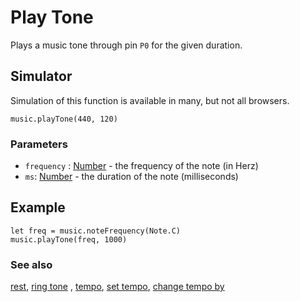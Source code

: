 # Play Tone

Plays a music tone through pin ``P0`` for the given duration.

## Simulator

Simulation of this function is available in many, but not all browsers.

```sig
music.playTone(440, 120)
```

### Parameters

* `frequency` : [Number](/reference/types/number) - the frequency of the note (in Herz)
* `ms`: [Number](/reference/types/number) - the duration of the note (milliseconds)

## Example

```blocks
let freq = music.noteFrequency(Note.C)
music.playTone(freq, 1000)
```

### See also

[rest](/reference/music/rest), [ring tone](/reference/music/ring-tone) , [tempo](/reference/music/tempo), [set tempo](/reference/music/set-tempo), [change tempo by](/reference/music/change-tempo-by)

